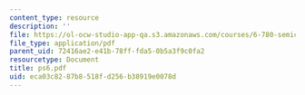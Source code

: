 ```yaml
---
content_type: resource
description: ''
file: https://ol-ocw-studio-app-qa.s3.amazonaws.com/courses/6-780-semiconductor-manufacturing-spring-2003/eca03c8287b8518fd256b38919e0078d_ps6.pdf
file_type: application/pdf
parent_uid: 72416ae2-e41b-78ff-fda5-0b5a3f9c0fa2
resourcetype: Document
title: ps6.pdf
uid: eca03c82-87b8-518f-d256-b38919e0078d
---
```

